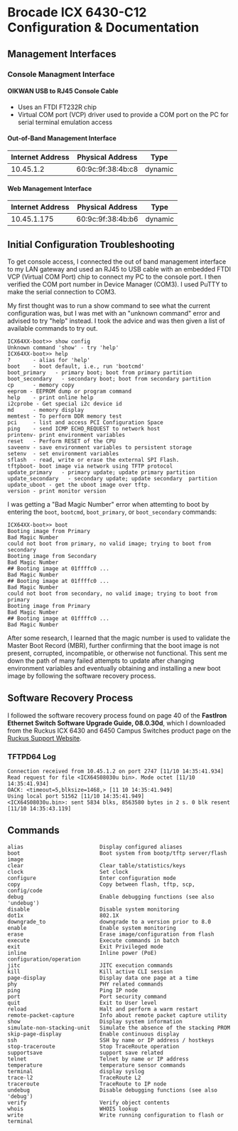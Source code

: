 # Brocade ICX 6430-C12 Configuration & Documentation

## Management Interfaces

### Console Managment Interface

#### OIKWAN USB to RJ45 Console Cable

- Uses an FTDI FT232R chip
- Virtual COM port (VCP) driver used to provide a COM port on the PC for serial terminal emulation access

#### Out-of-Band Management Interface

| Internet Address | Physical Address  | Type    |
| ---------------- | ----------------- | ------- |
| 10.45.1.2        | 60:9c:9f:38:4b:c8 | dynamic |

#### Web Management Interface

| Internet Address | Physical Address  | Type    |
| ---------------- | ----------------- | ------- |
| 10.45.1.175      | 60:9c:9f:38:4b:b6 | dynamic |

## Initial Configuration Troubleshooting

To get console access, I connected the out of band management interface to my LAN gateway and used an RJ45 to USB cable with an embedded FTDI VCP (Virtual COM Port) chip to connect my PC to the console port. I then verified the COM port number in Device Manager (COM3). I used PuTTY to make the serial connection to COM3.

My first thought was to run a show command to see what the current configuration was, but I was met with an "unknown command" error and advised to try "help" instead. I took the advice and was then given a list of available commands to try out.

```shell
ICX64XX-boot>> show config
Unknown command 'show' - try 'help'
ICX64XX-boot>> help
?       - alias for 'help'
boot    - boot default, i.e., run 'bootcmd'
boot_primary   - primary boot; boot from primary partition
boot_secondary   - secondary boot; boot from secondary partition
cp      - memory copy
eeprom - EEPROM dump or program command
help    - print online help
i2cprobe - Get special i2c device id
md      - memory display
memtest - To perform DDR memory test
pci     - list and access PCI Configuration Space
ping    - send ICMP ECHO_REQUEST to network host
printenv- print environment variables
reset   - Perform RESET of the CPU
saveenv - save environment variables to persistent storage
setenv  - set environment variables
sflash  - read, write or erase the external SPI Flash.
tftpboot- boot image via network using TFTP protocol
update_primary   - primary update; update primary partition
update_secondary   - secondary update; update secondary  partition
update_uboot - get the uboot image over tftp.
version - print monitor version
```

I was getting a "Bad Magic Number" error when attemting to boot by entering the `boot`, `bootcmd`, `boot_primary`, or `boot_secondary` commands:

```shell
ICX64XX-boot>> boot
Booting image from Primary
Bad Magic Number
could not boot from primary, no valid image; trying to boot from secondary
Booting image from Secondary
Bad Magic Number
## Booting image at 01ffffc0 ...
Bad Magic Number
## Booting image at 01ffffc0 ...
Bad Magic Number
could not boot from secondary, no valid image; trying to boot from primary
Booting image from Primary
Bad Magic Number
## Booting image at 01ffffc0 ...
Bad Magic Number
```

After some research, I learned that the magic number is used to validate the Master Boot Record (MBR), further confirming that the boot image is not present, corrupted, incompatible, or otherwise not functional. This sent me down the path of many failed attempts to update after changing environment variables and eventually obtaining and installing a new boot image by following the software recovery process.

## Software Recovery Process

I followed the software recovery process found on page 40 of the **FastIron Ethernet Switch Software Upgrade Guide, 08.0.30d**, which I downloaded from the Ruckus ICX 6430 and 6450 Campus Switches product page on the [Ruckus Support Website](https://support.ruckuswireless.com/products/121-ruckus-icx-6430-and-6450-campus-switches?open=document#sort=relevancy&f:@source=[Documentation]&f:@commonproducts=[ICX-6430-6450]).

### TFTPD64 Log

```text
Connection received from 10.45.1.2 on port 2747 [11/10 14:35:41.934]
Read request for file <ICX64S08030u bin>. Mode octet [11/10 14:35:41.934]
OACK: <timeout=5,blksize=1468,> [11 10 14:35:41.949]
Using local port 51562 [11/10 14:35:41.949]
<ICX64S08030u.bin>: sent 5834 blks, 8563580 bytes in 2 s. 0 blk resent [11/10 14:35:43.119]
```

## Commands

```shell
alias                        Display configured aliases
boot                         Boot system from bootp/tftp server/flash image
clear                        Clear table/statistics/keys
clock                        Set clock
configure                    Enter configuration mode
copy                         Copy between flash, tftp, scp, config/code
debug                        Enable debugging functions (see also 'undebug')
disable                      Disable system monitoring
dot1x                        802.1X
downgrade_to                 downgrade to a version prior to 8.0
enable                       Enable system monitoring
erase                        Erase image/configuration from flash
execute                      Execute commands in batch
exit                         Exit Privileged mode
inline                       Inline power (PoE) configuration/operation
jitc                         JITC execution commands
kill                         Kill active CLI session
page-display                 Display data one page at a time
phy                          PHY related commands
ping                         Ping IP node
port                         Port security command
quit                         Exit to User level
reload                       Halt and perform a warm restart
remote-packet-capture        Info about remote packet capture utility
show                         Display system information
simulate-non-stacking-unit   Simulate the absence of the stacking PROM
skip-page-display            Enable continuous display
ssh                          SSH by name or IP address / hostkeys
stop-traceroute              Stop TraceRoute operation
supportsave                  support save related
telnet                       Telnet by name or IP address
temperature                  temperature sensor commands
terminal                     display syslog
trace-l2                     TraceRoute L2
traceroute                   TraceRoute to IP node
undebug                      Disable debugging functions (see also 'debug')
verify                       Verify object contents
whois                        WHOIS lookup
write                        Write running configuration to flash or terminal
```
